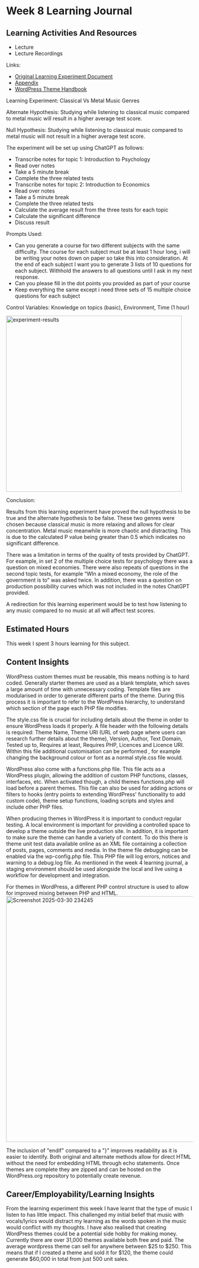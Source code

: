 # Week 8 Learning Journal

## Learning Activities And Resources
- Lecture
- Lecture Recordings

Links:
- [Original Learning Experiment Document](https://docs.google.com/document/d/1n1iV3FdM8Ov0N6YiNnf0K8U3Gprw1wopmQhCd_-2ZGM/edit?usp=sharing)
- [Appendix](https://docs.google.com/document/d/1cj4U1r27M1ENYgjE4w8wEAz0AvM_rayBXhMiKikGBNA/edit?tab=t.0)
- [WordPress Theme Handbook](https://developer.wordpress.org/themes/)


Learning Experiment: Classical Vs Metal Music Genres


Alternate Hypothesis:
Studying while listening to classical music compared to metal music will result in a higher average test score.

Null Hypothesis: Studying while listening to classical music compared to metal music will not result in a higher average test score.

The experiment will be set up using ChatGPT as follows:
+ Transcribe notes for topic 1: Introduction to Psychology
+ Read over notes
+ Take a 5 minute break
+ Complete the three related tests
+ Transcribe notes for topic 2: Introduction to Economics
+ Read over notes
+ Take a 5 minute break
+ Complete the three related tests
+ Calculate the average result from the three tests for each topic
+ Calculate the significant difference
+ Discuss result


Prompts Used: 
+ Can you generate a course for two different subjects with the same difficulty. The course for each subject must be at least 1 hour long, i will be writing your notes down on paper so take this into consideration. 
At the end of each subject I want you to generate 3 lists of 10 questions for each subject. Withhold the answers to all questions until I ask in my next response.
+ Can you please fill in the dot points you provided as part of your course
+ Keep everything the same except i need three sets of 15 multiple choice questions for each subject

Control Variables: Knowledge on topics (basic), Environment, Time (1 hour)


<img width="474" alt="experiment-results" src="https://github.com/user-attachments/assets/92b97e93-e190-4df1-b24a-db49dc4578cb" />


Conclusion:

Results from this learning experiment have proved the null hypothesis to be true and the alternate hypothesis to be false. These two genres were chosen because classical music is more relaxing and allows for clear 
concentration. Metal music meanwhile is more chaotic and distracting. This is due to the calculated P value being greater than 0.5 which indicates no significant difference. 

There was a limitation in terms of the quality of tests provided by ChatGPT. For example, in set 2 of the multiple choice tests for psychology there was a question on mixed economies. There were also repeats of 
questions in the second topic tests, for example “WIn a mixed economy, the role of the government is to” was asked twice.  In addition, there was a question on production possibility curves which was not included in the notes 
ChatGPT provided.

A redirection for this learning experiment would be to test how listening to any music compared to no music at all will affect test scores.


## Estimated Hours
This week I spent 3 hours learning for this subject.


## Content Insights
WordPress custom themes must be reusable, this means nothing is to hard coded. Generally starter themes are used as a blank template, which saves a large amount of time with unnecessary coding. Template files are 
modularised in order to generate different parts of the theme. During this process it is important to refer to the WordPress hierarchy, to understand which section of the page each PHP file modifies. 

The style.css file is crucial for including details about the theme in order to ensure WordPress loads it properly. A file header with the following details is required: Theme Name, Theme URI (URL of web page where 
users can research further details about the theme), Version, Author, Text Domain, Tested up to, Requires at least, Requires PHP, Licences and Licence URI. Within this file additional customisation can be performed
, for example changing the background colour or font as a normal style.css file would.

WordPress also come with a functions.php file. This file acts as a WordPress plugin, allowing the addition of custom PHP functions, classes, interfaces, etc. When activated though, a child themes functions.php will 
load before a parent themes. This file can also be used for adding actions or filters to hooks (entry points to extending WordPress' functionality to add custom code), theme setup functions, loading scripts and styles 
and include other PHP files.

When producing themes in WordPress it is important to conduct regular testing. A local environment is important for providing a controlled space to develop a theme outside the live production site. In addition, it is 
important to make sure the theme can handle a variety of content. To do this there is theme unit test data available online as an XML file containing a collection of posts, pages, comments and media. In the theme file 
debugging can be enabled via the wp-config.php file. This PHP file will log errors, notices and warning to a debug.log file. As mentioned in the week 4 learning journal, a staging environment should be used alongside the 
local and live using a workflow for development and integration.




For themes in WordPress, a different PHP control structure is used to allow for improved mixing between PHP and HTML.
<img width="662" alt="Screenshot 2025-03-30 234245" src="https://github.com/user-attachments/assets/562f84a4-9677-4ffe-ba7a-4faaad368189" />

The inclusion of "endif" compared to a "}" improves readability as it is easier to identify. Both original and alternate methods allow for direct HTML without the need for embedding HTML through echo statements. Once themes are complete 
they are zipped and can be hosted on the WordPress.org repository to potentially create revenue.



## Career/Employability/Learning Insights
From the learning experiment this week I have learnt that the type of music I listen to has little impact. This challenged my initial belief that music with vocals/lyrics would distract my learning as the words spoken in the music
would conflict with my thoughts. I have also realised that creating WordPress themes could be a potential side hobby for making money. Currently there are over 31,000 themes available both free and paid. The average wordpress theme can 
sell for anywhere between $25 to $250. This means that if I created a theme and sold it for $120, the theme could generate $60,000 in total from just 500 unit sales.

